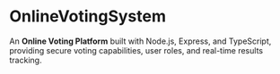# OnlineVotingSystem
An **Online Voting Platform** built with Node.js, Express, and TypeScript, providing secure voting capabilities, user roles, and real-time results tracking.
